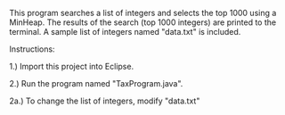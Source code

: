 This program searches a list of integers and selects the top 1000 using a MinHeap. The results of the search (top 1000 integers) are printed to the terminal. A sample list of integers named "data.txt" is included.

Instructions:

1.) Import this project into Eclipse.

2.) Run the program named "TaxProgram.java".

2a.) To change the list of integers, modify "data.txt"
